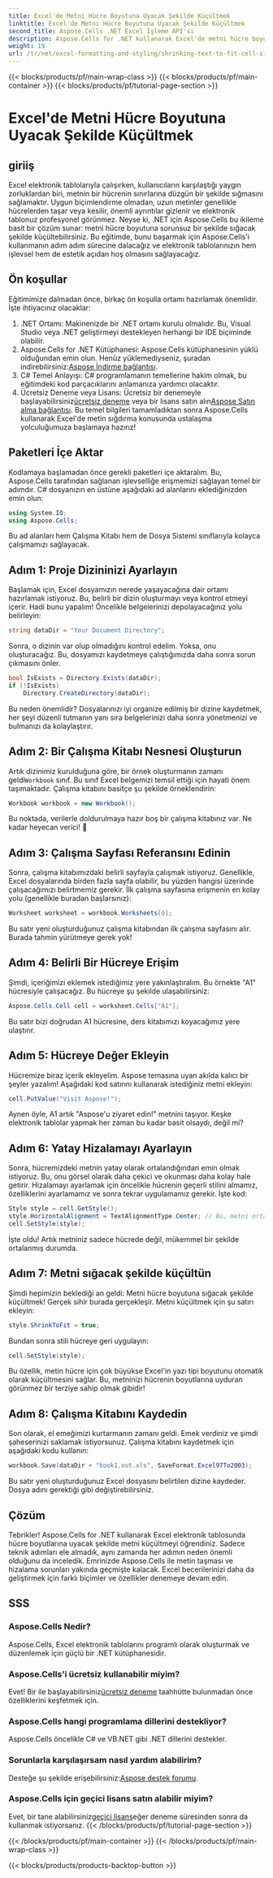 ```yaml
---
title: Excel'de Metni Hücre Boyutuna Uyacak Şekilde Küçültmek
linktitle: Excel'de Metni Hücre Boyutuna Uyacak Şekilde Küçültmek
second_title: Aspose.Cells .NET Excel İşleme API'si
description: Aspose.Cells for .NET kullanarak Excel'de metni hücre boyutlarına uyacak şekilde nasıl küçülteceğinizi öğrenin. Adım adım eğitim dahildir. Elektronik tablolarınızı optimize etmeye başlayın.
weight: 19
url: /tr/net/excel-formatting-and-styling/shrinking-text-to-fit-cell-size/
---
```


{{< blocks/products/pf/main-wrap-class >}}
{{< blocks/products/pf/main-container >}}
{{< blocks/products/pf/tutorial-page-section >}}

# Excel'de Metni Hücre Boyutuna Uyacak Şekilde Küçültmek

## giriiş
Excel elektronik tablolarıyla çalışırken, kullanıcıların karşılaştığı yaygın zorluklardan biri, metnin bir hücrenin sınırlarına düzgün bir şekilde sığmasını sağlamaktır. Uygun biçimlendirme olmadan, uzun metinler genellikle hücrelerden taşar veya kesilir, önemli ayrıntılar gizlenir ve elektronik tablonuz profesyonel görünmez. Neyse ki, .NET için Aspose.Cells bu ikileme basit bir çözüm sunar: metni hücre boyutuna sorunsuz bir şekilde sığacak şekilde küçültebilirsiniz. Bu eğitimde, bunu başarmak için Aspose.Cells'i kullanmanın adım adım sürecine dalacağız ve elektronik tablolarınızın hem işlevsel hem de estetik açıdan hoş olmasını sağlayacağız. 
## Ön koşullar
Eğitimimize dalmadan önce, birkaç ön koşulla ortamı hazırlamak önemlidir. İşte ihtiyacınız olacaklar:
1. .NET Ortamı: Makinenizde bir .NET ortamı kurulu olmalıdır. Bu, Visual Studio veya .NET geliştirmeyi destekleyen herhangi bir IDE biçiminde olabilir.
2.  Aspose.Cells for .NET Kütüphanesi: Aspose.Cells kütüphanesinin yüklü olduğundan emin olun. Henüz yüklemediyseniz, şuradan indirebilirsiniz:[Aspose İndirme bağlantısı](https://releases.aspose.com/cells/net/).
3. C# Temel Anlayışı: C# programlamanın temellerine hakim olmak, bu eğitimdeki kod parçacıklarını anlamanıza yardımcı olacaktır.
4.  Ücretsiz Deneme veya Lisans: Ücretsiz bir denemeyle başlayabilirsiniz[ücretsiz deneme](https://releases.aspose.com/) veya bir lisans satın alın[Aspose Satın alma bağlantısı](https://purchase.aspose.com/buy).
Bu temel bilgileri tamamladıktan sonra Aspose.Cells kullanarak Excel'de metin sığdırma konusunda ustalaşma yolculuğumuza başlamaya hazırız!
## Paketleri İçe Aktar
Kodlamaya başlamadan önce gerekli paketleri içe aktaralım. Bu, Aspose.Cells tarafından sağlanan işlevselliğe erişmemizi sağlayan temel bir adımdır. C# dosyanızın en üstüne aşağıdaki ad alanlarını eklediğinizden emin olun:
```csharp
using System.IO;
using Aspose.Cells;
```
Bu ad alanları hem Çalışma Kitabı hem de Dosya Sistemi sınıflarıyla kolayca çalışmamızı sağlayacak.
## Adım 1: Proje Dizininizi Ayarlayın
Başlamak için, Excel dosyamızın nerede yaşayacağına dair ortamı hazırlamak istiyoruz. Bu, belirli bir dizin oluşturmayı veya kontrol etmeyi içerir. Hadi bunu yapalım!
Öncelikle belgelerinizi depolayacağınız yolu belirleyin:
```csharp
string dataDir = "Your Document Directory";
```
Sonra, o dizinin var olup olmadığını kontrol edelim. Yoksa, onu oluşturacağız. Bu, dosyamızı kaydetmeye çalıştığımızda daha sonra sorun çıkmasını önler.
```csharp
bool IsExists = Directory.Exists(dataDir);
if (!IsExists)
    Directory.CreateDirectory(dataDir);
```
Bu neden önemlidir? Dosyalarınızı iyi organize edilmiş bir dizine kaydetmek, her şeyi düzenli tutmanın yanı sıra belgelerinizi daha sonra yönetmenizi ve bulmanızı da kolaylaştırır.
## Adım 2: Bir Çalışma Kitabı Nesnesi Oluşturun
 Artık dizinimiz kurulduğuna göre, bir örnek oluşturmanın zamanı geldi`Workbook` sınıf. Bu sınıf Excel belgemizi temsil ettiği için hayati önem taşımaktadır.
Çalışma kitabını basitçe şu şekilde örneklendirin:
```csharp
Workbook workbook = new Workbook();
```
Bu noktada, verilerle doldurulmaya hazır boş bir çalışma kitabınız var. Ne kadar heyecan verici! 🎉
## Adım 3: Çalışma Sayfası Referansını Edinin
Sonra, çalışma kitabımızdaki belirli sayfayla çalışmak istiyoruz. Genellikle, Excel dosyalarında birden fazla sayfa olabilir, bu yüzden hangisi üzerinde çalışacağımızı belirtmemiz gerekir.
İlk çalışma sayfasına erişmenin en kolay yolu (genellikle buradan başlarsınız):
```csharp
Worksheet worksheet = workbook.Worksheets[0];
```
Bu satır yeni oluşturduğunuz çalışma kitabından ilk çalışma sayfasını alır. Burada tahmin yürütmeye gerek yok!
## Adım 4: Belirli Bir Hücreye Erişim
Şimdi, içeriğimizi eklemek istediğimiz yere yakınlaştıralım. Bu örnekte "A1" hücresiyle çalışacağız.
Bu hücreye şu şekilde ulaşabilirsiniz:
```csharp
Aspose.Cells.Cell cell = worksheet.Cells["A1"];
```
Bu satır bizi doğrudan A1 hücresine, ders kitabımızı koyacağımız yere ulaştırır.
## Adım 5: Hücreye Değer Ekleyin
Hücremize biraz içerik ekleyelim. Aspose temasına uyan akılda kalıcı bir şeyler yazalım!
Aşağıdaki kod satırını kullanarak istediğiniz metni ekleyin:
```csharp
cell.PutValue("Visit Aspose!");
```
Aynen öyle, A1 artık "Aspose'u ziyaret edin!" metnini taşıyor. Keşke elektronik tablolar yapmak her zaman bu kadar basit olsaydı, değil mi?
## Adım 6: Yatay Hizalamayı Ayarlayın
Sonra, hücremizdeki metnin yatay olarak ortalandığından emin olmak istiyoruz. Bu, onu görsel olarak daha çekici ve okunması daha kolay hale getirir.
Hizalamayı ayarlamak için öncelikle hücrenin geçerli stilini almamız, özelliklerini ayarlamamız ve sonra tekrar uygulamamız gerekir. İşte kod:
```csharp
Style style = cell.GetStyle();
style.HorizontalAlignment = TextAlignmentType.Center; // Bu, metni ortaya hizalar
cell.SetStyle(style);
```
İşte oldu! Artık metniniz sadece hücrede değil, mükemmel bir şekilde ortalanmış durumda.
## Adım 7: Metni sığacak şekilde küçültün
Şimdi hepimizin beklediği an geldi: Metni hücre boyutuna sığacak şekilde küçültmek! Gerçek sihir burada gerçekleşir.
Metni küçültmek için şu satırı ekleyin:
```csharp
style.ShrinkToFit = true;
```
Bundan sonra stili hücreye geri uygulayın:
```csharp
cell.SetStyle(style);
```
Bu özellik, metin hücre için çok büyükse Excel'in yazı tipi boyutunu otomatik olarak küçültmesini sağlar. Bu, metninizi hücrenin boyutlarına uyduran görünmez bir terziye sahip olmak gibidir!
## Adım 8: Çalışma Kitabını Kaydedin
Son olarak, el emeğimizi kurtarmanın zamanı geldi. Emek verdiniz ve şimdi şaheserinizi saklamak istiyorsunuz.
Çalışma kitabını kaydetmek için aşağıdaki kodu kullanın:
```csharp
workbook.Save(dataDir + "book1.out.xls", SaveFormat.Excel97To2003);
```
Bu satır yeni oluşturduğunuz Excel dosyasını belirtilen dizine kaydeder. Dosya adını gerektiği gibi değiştirebilirsiniz.
## Çözüm
Tebrikler! Aspose.Cells for .NET kullanarak Excel elektronik tablosunda hücre boyutlarına uyacak şekilde metni küçültmeyi öğrendiniz. Sadece teknik adımları ele almadık, aynı zamanda her adımın neden önemli olduğunu da inceledik. Emrinizde Aspose.Cells ile metin taşması ve hizalama sorunları yakında geçmişte kalacak. Excel becerilerinizi daha da geliştirmek için farklı biçimler ve özellikler denemeye devam edin.
## SSS
### Aspose.Cells Nedir?  
Aspose.Cells, Excel elektronik tablolarını programlı olarak oluşturmak ve düzenlemek için güçlü bir .NET kütüphanesidir.
### Aspose.Cells'i ücretsiz kullanabilir miyim?  
 Evet! Bir ile başlayabilirsiniz[ücretsiz deneme](https://releases.aspose.com/) taahhütte bulunmadan önce özelliklerini keşfetmek için.
### Aspose.Cells hangi programlama dillerini destekliyor?  
Aspose.Cells öncelikle C# ve VB.NET gibi .NET dillerini destekler.
### Sorunlarla karşılaşırsam nasıl yardım alabilirim?  
 Desteğe şu şekilde erişebilirsiniz:[Aspose destek forumu](https://forum.aspose.com/c/cells/9).
### Aspose.Cells için geçici lisans satın alabilir miyim?  
 Evet, bir tane alabilirsiniz[geçici lisans](https://purchase.aspose.com/temporary-license/)eğer deneme süresinden sonra da kullanmak istiyorsanız.
{{< /blocks/products/pf/tutorial-page-section >}}

{{< /blocks/products/pf/main-container >}}
{{< /blocks/products/pf/main-wrap-class >}}

{{< blocks/products/products-backtop-button >}}
